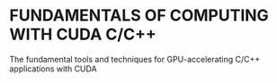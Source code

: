 # FUNDAMENTALS OF COMPUTING WITH CUDA C/C++

The fundamental tools and techniques for GPU-accelerating C/C++ applications with CUDA 
